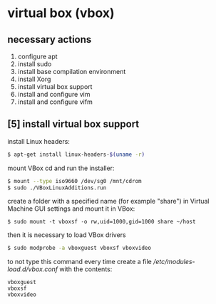 # virtual box (vbox)

## necessary actions
1. configure apt
2. install sudo
3. install base compilation environment
4. install Xorg
5. install virtual box support
6. install and configure vim
7. install and configure vifm


## [5] install virtual box support
install Linux headers:
```sh
$ apt-get install linux-headers-$(uname -r)
```

mount VBox cd and run the installer:
```sh
$ mount --type iso9660 /dev/sg0 /mnt/cdrom
$ sudo ./VBoxLinuxAdditions.run
```

create a folder with a specified name (for example "share")
in Virtual Machine GUI settings and mount it in VBox:
```
$ sudo mount -t vboxsf -o rw,uid=1000,gid=1000 share ~/host
```

then it is necessary to load VBox drivers
```sh
$ sudo modprobe -a vboxguest vboxsf vboxvideo
```

to not type this command every time
create a file */etc/modules-load.d/vbox.conf* with the contents:
```
vboxguest
vboxsf
vboxvideo
```

